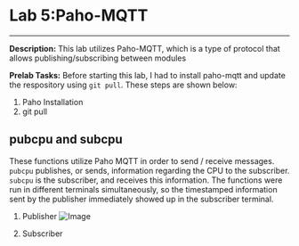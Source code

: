 # Lab 5:Paho-MQTT
---
**Description:** This lab utilizes Paho-MQTT, which is a type of protocol that allows publishing/subscribing between modules

**Prelab Tasks:** Before starting this lab, I had to install paho-mqtt and update the respository using `git pull`. These steps are shown below:
1. Paho Installation
2. git pull

pubcpu and subcpu
---
These functions utilize Paho MQTT in order to send / receive messages. `pubcpu` publishes, or sends, information regarding the CPU to the subscriber. `subcpu` is the subscriber, and receives this information. The functions were run in different terminals simultaneously, so the timestamped information sent by the publisher immediately showed up in the subscriber terminal.
1. Publisher
![Image](https://github.com/user-attachments/assets/8124338e-b290-4795-87ea-c411a758ff9f)

3. Subscriber
